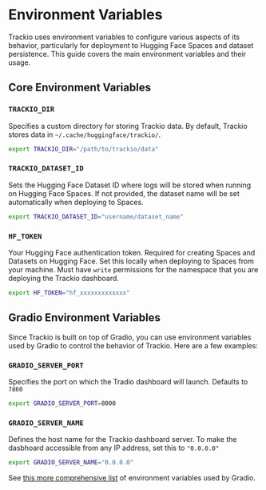 # Environment Variables

Trackio uses environment variables to configure various aspects of its behavior, particularly for deployment to Hugging Face Spaces and dataset persistence. This guide covers the main environment variables and their usage.

## Core Environment Variables

### `TRACKIO_DIR`

Specifies a custom directory for storing Trackio data. By default, Trackio stores data in `~/.cache/huggingface/trackio/`.

```bash
export TRACKIO_DIR="/path/to/trackio/data"
```

### `TRACKIO_DATASET_ID`

Sets the Hugging Face Dataset ID where logs will be stored when running on Hugging Face Spaces. If not provided, the dataset name will be set automatically when deploying to Spaces.


```bash
export TRACKIO_DATASET_ID="username/dataset_name"
```

### `HF_TOKEN`

Your Hugging Face authentication token. Required for creating Spaces and Datasets on Hugging Face. Set this locally when deploying to Spaces from your machine. Must have `write` permissions for the namespace that you are deploying the Trackio dashboard.

```bash
export HF_TOKEN="hf_xxxxxxxxxxxxx"
```


## Gradio Environment Variables

Since Trackio is built on top of Gradio, you can use environment variables used by Gradio to control the behavior of Trackio. Here are a few examples:


### `GRADIO_SERVER_PORT`

Specifies the port on which the Tradio dashboard will launch. Defaults to `7860`

```bash
export GRADIO_SERVER_PORT=8000
```

### `GRADIO_SERVER_NAME`

Defines the host name for the Trackio dashboard server. To make the dasbhoard accessible from any IP address, set this to `"0.0.0.0"`

```bash
export GRADIO_SERVER_NAME="0.0.0.0"
```

See [this more comprehensive list]() of environment variables used by Gradio.



